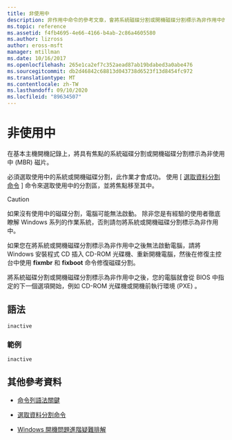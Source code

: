 ```yaml
---
title: 非使用中
description: 非作用中命令的參考文章，會將系統磁碟分割或開機磁碟分割標示為非作用中的基本主開機記錄， (MBR) 磁片。
ms.topic: reference
ms.assetid: f4fb4695-4e66-4166-b4ab-2c86a4605580
ms.author: lizross
author: eross-msft
manager: mtillman
ms.date: 10/16/2017
ms.openlocfilehash: 265e1ca2ef7c352aead87ab19bdabed3a0abe476
ms.sourcegitcommit: db2d46842c68813d043738d6523f13d8454fc972
ms.translationtype: MT
ms.contentlocale: zh-TW
ms.lasthandoff: 09/10/2020
ms.locfileid: "89634507"
---
```

# <a name="inactive"></a>非使用中

在基本主機開機記錄上，將具有焦點的系統磁碟分割或開機磁碟分割標示為非使用中 (MBR) 磁片。

必須選取使用中的系統或開機磁碟分割，此作業才會成功。 使用 [ [選取資料分割命令](select-partition.md) ] 命令來選取使用中的分割區，並將焦點移至其中。

> [!CAUTION]
> 如果沒有使用中的磁碟分割，電腦可能無法啟動。 除非您是有經驗的使用者徹底瞭解 Windows 系列的作業系統，否則請勿將系統或開機磁碟分割標示為非作用中。<p>如果您在將系統或開機磁碟分割標示為非作用中之後無法啟動電腦，請將 Windows 安裝程式 CD 插入 CD-ROM 光碟機、重新開機電腦，然後在修復主控台中使用 **fixmbr** 和 **fixboot** 命令修復磁碟分割。
>
> 將系統磁碟分割或開機磁碟分割標示為非作用中之後，您的電腦就會從 BIOS 中指定的下一個選項開始，例如 CD-ROM 光碟機或開機前執行環境 (PXE) 。

## <a name="syntax"></a>語法

```
inactive
```

### <a name="examples"></a>範例

```
inactive
```

## <a name="additional-references"></a>其他參考資料

- [命令列語法關鍵](command-line-syntax-key.md)

- [選取資料分割命令](select-partition.md)

- [Windows 開機問題進階疑難排解](/windows/client-management/advanced-troubleshooting-boot-problems)
